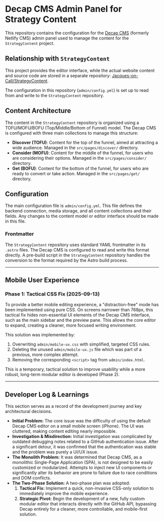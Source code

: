 # Decap CMS Admin Panel for Strategy Content

This repository contains the configuration for the [Decap CMS](https://decapcms.org/) (formerly Netlify CMS) admin panel used to manage the content for the `StrategyContent` project.

## Relationship with `StrategyContent`

This project provides the editor interface, while the actual website content and source code are stored in a separate repository: [Jacques-on-Call/StrategyContent](https://github.com/Jacques-on-Call/StrategyContent).

The configuration in this repository (`admin/config.yml`) is set up to read from and write to the `StrategyContent` repository.

## Content Architecture

The content in the `StrategyContent` repository is organized using a TOFU/MOFU/BOFU (Top/Middle/Bottom of Funnel) model. The Decap CMS is configured with three main collections to manage this structure:

-   **Discover (TOFU)**: Content for the top of the funnel, aimed at attracting a wide audience. Managed in the `src/pages/discover/` directory.
-   **Consider (MOFU)**: Content for the middle of the funnel, for users who are considering their options. Managed in the `src/pages/consider/` directory.
-   **Get (BOFU)**: Content for the bottom of the funnel, for users who are ready to convert or take action. Managed in the `src/pages/get/` directory.

## Configuration

The main configuration file is `admin/config.yml`. This file defines the backend connection, media storage, and all content collections and their fields. Any changes to the content model or editor interface should be made in this file.

### Frontmatter

The `StrategyContent` repository uses standard YAML frontmatter in its `.astro` files. The Decap CMS is configured to read and write this format directly. A pre-build script in the `StrategyContent` repository handles the conversion to the format required by the Astro build process.

---
## Mobile User Experience

### Phase 1: Tactical CSS Fix (2025-09-13)

To provide a better mobile editing experience, a "distraction-free" mode has been implemented using pure CSS. On screens narrower than 768px, this tactical fix hides non-essential UI elements of the Decap CMS interface, such as the main sidebar and the preview pane. This allows the core editor to expand, creating a cleaner, more focused writing environment.

This solution was implemented by:
1.  Overwriting `admin/mobile-ux.css` with simplified, targeted CSS rules.
2.  Deleting the unused `admin/mobile-ux.js` file which was part of a previous, more complex attempt.
3.  Removing the corresponding `<script>` tag from `admin/index.html`.

This is a temporary, tactical solution to improve usability while a more robust, long-term modular editor is developed (Phase 2).

---

## Developer Log & Learnings

This section serves as a record of the development journey and key architectural decisions.

*   **Initial Problem:** The core issue was the difficulty of using the default Decap CMS editor on a small mobile screen (iPhone). The UI was cluttered, making content editing nearly impossible.
*   **Investigation & Misdirection:** Initial investigation was complicated by outdated debugging notes related to a GitHub authentication issue. After a significant detour, it was confirmed that the authentication was stable and the problem was purely a UI/UX issue.
*   **The Monolith Problem:** It was determined that Decap CMS, as a monolithic Single-Page Application (SPA), is not designed to be easily customized or modularized. Attempts to inject new UI components or significantly alter its behavior are prone to failure due to race conditions and DOM conflicts.
*   **The Two-Phase Solution:** A two-phase plan was adopted:
    1.  **Tactical Fix:** Implement a quick, non-invasive CSS-only solution to immediately improve the mobile experience.
    2.  **Strategic Pivot:** Begin the development of a new, fully custom modular editor that interacts directly with the GitHub API, bypassing Decap entirely for a cleaner, more controllable, and mobile-first solution.
